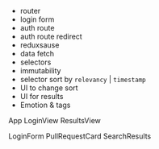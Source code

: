 - router
- login form
- auth route
- auth route redirect
- reduxsause 
- data fetch 
- selectors
- immutability
- selector sort by `relevancy` | `timestamp` 
- UI to change sort
- UI for results 
- Emotion & tags


App
LoginView
ResultsView

LoginForm
PullRequestCard
SearchResults